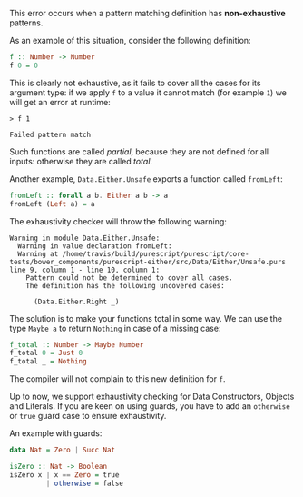 This error occurs when a pattern matching definition has **non-exhaustive** patterns.

As an example of this situation, consider the following definition:

```haskell
f :: Number -> Number
f 0 = 0
```

This is clearly not exhaustive, as it fails to cover all the cases for its argument type: if we apply `f` to a value it cannot match (for example `1`) we will get an error at runtime:

```
> f 1

Failed pattern match
```

Such functions are called *partial*, because they are not defined for all inputs: otherwise they are called *total*.

Another example, `Data.Either.Unsafe` exports a function called `fromLeft`:

```haskell
fromLeft :: forall a b. Either a b -> a
fromLeft (Left a) = a
```

The exhaustivity checker will throw the following warning:

```
Warning in module Data.Either.Unsafe:
  Warning in value declaration fromLeft:
  Warning at /home/travis/build/purescript/purescript/core-tests/bower_components/purescript-either/src/Data/Either/Unsafe.purs line 9, column 1 - line 10, column 1:
    Pattern could not be determined to cover all cases.
    The definition has the following uncovered cases:

      (Data.Either.Right _)
```

The solution is to make your functions total in some way. We can use the type `Maybe a` to return `Nothing` in case of a missing case:

```haskell
f_total :: Number -> Maybe Number
f_total 0 = Just 0
f_total _ = Nothing
```

The compiler will not complain to this new definition for `f`.

Up to now, we support exhaustivity checking for Data Constructors, Objects and Literals. If you are keen on using guards, you have to add an `otherwise` or `true` guard case to ensure exhaustivity.

An example with guards:

```haskell
data Nat = Zero | Succ Nat

isZero :: Nat -> Boolean
isZero x | x == Zero = true
         | otherwise = false
```
